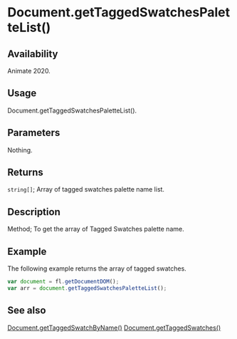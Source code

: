 # Document.getTaggedSwatchesPaletteList()

## Availability

Animate 2020.

## Usage

Document.getTaggedSwatchesPaletteList().

## Parameters

Nothing.

## Returns

`string[]`; Array of tagged swatches palette name list.

## Description

Method; To get the array of Tagged Swatches palette name.

## Example

The following example returns the array of tagged swatches.

```javascript
var document = fl.getDocumentDOM();
var arr = document.getTaggedSwatchesPaletteList();
```

## See also

[Document.getTaggedSwatchByName()](../Document_object/Document6062.md)
[Document.getTaggedSwatches()](../Document_object/Document6064.md)
